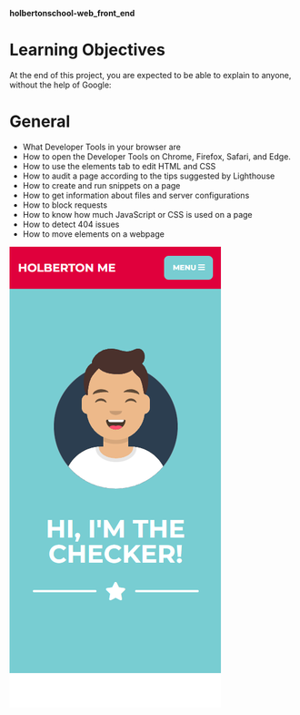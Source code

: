 **holbertonschool-web_front_end**

# Learning Objectives
At the end of this project, you are expected to be able to explain to anyone, without the help of Google:

# General
- What Developer Tools in your browser are
- How to open the Developer Tools on Chrome, Firefox, Safari, and Edge.
- How to use the elements tab to edit HTML and CSS
- How to audit a page according to the tips suggested by Lighthouse
- How to create and run snippets on a page
- How to get information about files and server configurations
- How to block requests
- How to know how much JavaScript or CSS is used on a page
- How to detect 404 issues
- How to move elements on a webpage


![Alt text](image.png)